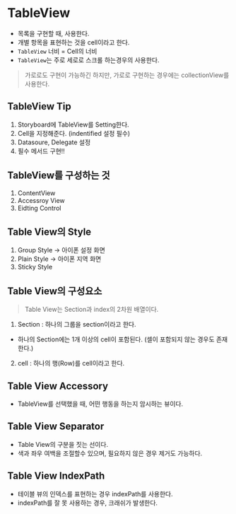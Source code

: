 # TableView
- 목록을 구현할 때, 사용한다.
- 개별 항목을 표현하는 것을 cell이라고 한다. 
- ```TableView``` 너비 = Cell의 너비 
- ```TableView```는 주로 세로로 스크롤 하는경우의 사용한다.
> 가로로도 구현이 가능하긴 하지만, 가로로 구현하는 경우에는 collectionView를 사용한다.

## TableView Tip
1. Storyboard에 TableView를 Setting한다.
2. Cell을 지정해준다. (indentified 설정 필수)
3. Datasoure, Delegate 설정
4. 필수 메서드 구현!!

## TableView를 구성하는 것
1. ContentView
2. Accessroy View
3. Eidting Control

## Table View의 Style
1. Group Style -> 아이폰 설정 화면
2. Plain Style -> 아이폰 지역 화면
3. Sticky Style 

## Table View의 구성요소 
> Table View는 Section과 index의 2차원 배열이다.
1. Section : 하나의 그룹을 section이라고 한다.
- 하나의 Section에는 1개 이상의 cell이 포함된다. (셀이 포함되지 않는 경우도 존재한다.)
2. cell : 하나의 행(Row)를 cell이라고 한다.

## Table View Accessory 
- TableView를 선택했을 때, 어떤 행동을 하는지 암시하는 뷰이다.

## Table View Separator 
- Table View의 구분을 짓는 선이다. 
- 색과 좌우 여백을 조절할수 있으며, 필요하지 않은 경우 제거도 가능하다.

## Table View IndexPath
- 테이블 뷰의 인덱스를 표현하는 경우 indexPath를 사용한다.
- indexPath를 잘 못 사용하는 경우, 크래쉬가 발생한다. 
